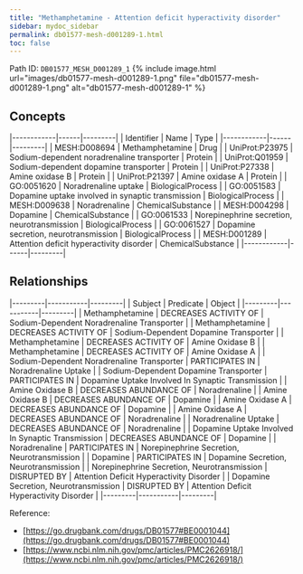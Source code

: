 ```yaml
---
title: "Methamphetamine - Attention deficit hyperactivity disorder"
sidebar: mydoc_sidebar
permalink: db01577-mesh-d001289-1.html
toc: false 
---
```



Path ID: `DB01577_MESH_D001289_1`
{% include image.html url="images/db01577-mesh-d001289-1.png" file="db01577-mesh-d001289-1.png" alt="db01577-mesh-d001289-1" %}

## Concepts

|------------|------|---------|
| Identifier | Name | Type    |
|------------|------|---------|
| MESH:D008694 | Methamphetamine | Drug |
| UniProt:P23975 | Sodium-dependent noradrenaline transporter | Protein |
| UniProt:Q01959 | Sodium-dependent dopamine transporter | Protein |
| UniProt:P27338 | Amine oxidase B | Protein |
| UniProt:P21397 | Amine oxidase A | Protein |
| GO:0051620 | Noradrenaline uptake | BiologicalProcess |
| GO:0051583 | Dopamine uptake involved in synaptic transmission | BiologicalProcess |
| MESH:D009638 | Noradrenaline | ChemicalSubstance |
| MESH:D004298 | Dopamine | ChemicalSubstance |
| GO:0061533 | Norepinephrine secretion, neurotransmission | BiologicalProcess |
| GO:0061527 | Dopamine secretion, neurotransmission | BiologicalProcess |
| MESH:D001289 | Attention deficit hyperactivity disorder | ChemicalSubstance |
|------------|------|---------|

## Relationships

|---------|-----------|---------|
| Subject | Predicate | Object  |
|---------|-----------|---------|
| Methamphetamine | DECREASES ACTIVITY OF | Sodium-Dependent Noradrenaline Transporter |
| Methamphetamine | DECREASES ACTIVITY OF | Sodium-Dependent Dopamine Transporter |
| Methamphetamine | DECREASES ACTIVITY OF | Amine Oxidase B |
| Methamphetamine | DECREASES ACTIVITY OF | Amine Oxidase A |
| Sodium-Dependent Noradrenaline Transporter | PARTICIPATES IN | Noradrenaline Uptake |
| Sodium-Dependent Dopamine Transporter | PARTICIPATES IN | Dopamine Uptake Involved In Synaptic Transmission |
| Amine Oxidase B | DECREASES ABUNDANCE OF | Noradrenaline |
| Amine Oxidase B | DECREASES ABUNDANCE OF | Dopamine |
| Amine Oxidase A | DECREASES ABUNDANCE OF | Dopamine |
| Amine Oxidase A | DECREASES ABUNDANCE OF | Noradrenaline |
| Noradrenaline Uptake | DECREASES ABUNDANCE OF | Noradrenaline |
| Dopamine Uptake Involved In Synaptic Transmission | DECREASES ABUNDANCE OF | Dopamine |
| Noradrenaline | PARTICIPATES IN | Norepinephrine Secretion, Neurotransmission |
| Dopamine | PARTICIPATES IN | Dopamine Secretion, Neurotransmission |
| Norepinephrine Secretion, Neurotransmission | DISRUPTED BY | Attention Deficit Hyperactivity Disorder |
| Dopamine Secretion, Neurotransmission | DISRUPTED BY | Attention Deficit Hyperactivity Disorder |
|---------|-----------|---------|

Reference: 
  - [https://go.drugbank.com/drugs/DB01577#BE0001044](https://go.drugbank.com/drugs/DB01577#BE0001044)
  - [https://www.ncbi.nlm.nih.gov/pmc/articles/PMC2626918/](https://www.ncbi.nlm.nih.gov/pmc/articles/PMC2626918/)
